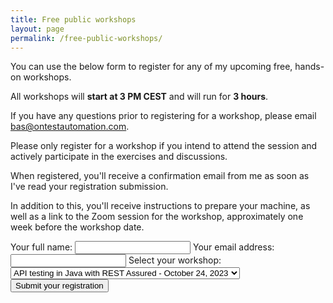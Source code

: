 ```yaml
---
title: Free public workshops
layout: page
permalink: /free-public-workshops/
---
```

You can use the below form to register for any of my upcoming free, hands-on workshops.

All workshops will **start at 3 PM CEST** and will run for **3 hours**.  

If you have any questions prior to registering for a workshop, please email bas@ontestautomation.com.

Please only register for a workshop if you intend to attend the session and actively participate in the exercises and discussions.  

When registered, you'll receive a confirmation email from me as soon as I've read your registration submission.

In addition to this, you'll receive instructions to prepare your machine, as well as a link to the Zoom session for the workshop, approximately one week before the workshop date.

<form
  action="https://formspree.io/f/mvojwyyo"
  method="POST"
>
  <label>
    Your full name:
    <input type="text" name="fullname">
  </label>
  <label>
    Your email address:
    <input type="email" name="email">
  </label>
  <label for="workshop">Select your workshop:</label>
  <select name="workshop" id="workshop">
    <option value="rest-assured-oct-2023">API testing in Java with REST Assured - October 24, 2023</option>
    <option value="wiremock-nov-2023">API mocking in Java with WireMock - November 14, 2023</option>
    <option value="contract-testing-dec-2023">Contract testing in Java with Pact - December 11, 2023</option>
  </select>
  <br/>
  <button type="submit">Submit your registration</button>
</form>
